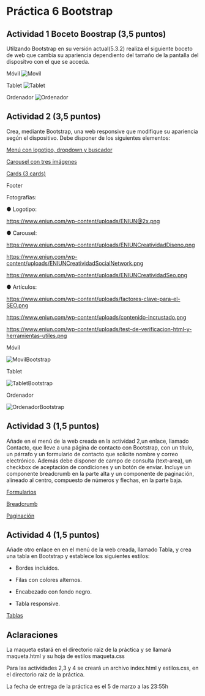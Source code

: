# Práctica 6 Bootstrap



## Actividad 1 Boceto Boostrap (3,5 puntos)
Utilzando Bootstrap en su versión actual(5.3.2) realiza el siguiente boceto de web que cambia su apariencia dependiento del tamaño de la pantalla del dispositvo con el que se acceda.

Móvil
![Movil](images/movil.png)

Tablet
![Tablet](images/tablet.png)

Ordenador
![Ordenador](images/pc.png)

## Actividad 2 (3,5 puntos)

Crea, mediante Bootstrap, una web responsive que modifique su apariencia según el dispositivo. Debe disponer de los siguientes elementos:

[Menú con logotipo, dropdown y buscador](https://getbootstrap.com/docs/5.3/components/navbar/)

[Carousel con tres imágenes](https://getbootstrap.com/docs/5.3/components/carousel/)

[Cards (3 cards)](https://getbootstrap.com/docs/5.3/components/card/)

Footer

Fotografías:

● Logotipo:

https://www.eniun.com/wp-content/uploads/ENIUN@2x.png

● Carousel:

https://www.eniun.com/wp-content/uploads/ENIUNCreatividadDiseno.png

https://www.eniun.com/wp-content/uploads/ENIUNCreatividadSocialNetwork.png

https://www.eniun.com/wp-content/uploads/ENIUNCreatividadSeo.png

● Artículos:

https://www.eniun.com/wp-content/uploads/factores-clave-para-el-SEO.png

https://www.eniun.com/wp-content/uploads/contenido-incrustado.png

https://www.eniun.com/wp-content/uploads/test-de-verificacion-html-y-herramientas-utiles.png


Móvil

![MovilBootstrap](images/movilbootstrap.PNG)

Tablet

![TabletBootstrap](images/tabletbootstrap.PNG)

Ordenador

![OrdenadorBootstrap](images/pcbootstrap.PNG)


## Actividad 3 (1,5 puntos)

Añade en el menú de la web creada en la actividad 2,un enlace, llamado Contacto, que lleve a una página de contacto con Bootstrap, con un título, un párrafo y un formulario de contacto que solicite nombre y correo electrónico. Además debe disponer de campo de consulta (text-area), un checkbox de aceptación de condiciones y un botón de enviar. 
Incluye un componente breadcrumb en la parte alta y un componente de paginación, alineado al centro, compuesto de números y flechas, en la parte baja.

[Formularios](https://getbootstrap.com/docs/5.3/forms/overview/)

[Breadcrumb](https://getbootstrap.com/docs/5.3/components/breadcrumb/)

[Paginación](https://getbootstrap.com/docs/5.3/components/pagination/)

## Actividad 4 (1,5 puntos)

Añade otro enlace en en el menú de la web creada, llamado Tabla, y crea una tabla en Bootstrap y establece los siguientes estilos:

- Bordes incluidos.

- Filas con colores alternos.

- Encabezado con fondo negro.

- Tabla responsive.

[Tablas](https://getbootstrap.com/docs/5.3/content/tables/)


## Aclaraciones

La maqueta estará en el directorio raiz de la práctica y se llamará maqueta.html y su hoja de estilos maqueta.css

Para las actividades 2,3 y 4 se creará un archivo index.html y estilos.css, en el directorio raiz de la práctica.

La fecha de entrega de la práctica es el 5 de marzo a las 23:55h

